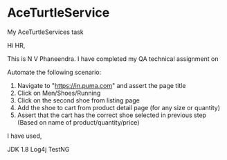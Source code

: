 # AceTurtleService
My AceTurtleServices task

Hi HR,

This is N V Phaneendra. I have completed my QA technical assignment on

Automate the following scenario: 
1. Navigate to "https://in.puma.com" and assert the page title
2. Click on Men/Shoes/Running
3. Click on the second shoe from listing page
4. Add the shoe to cart from product detail page (for any size or quantity)
5. Assert that the cart has the correct shoe selected in previous step (Based on name of product/quantity/price)

I have used,

JDK 1.8
Log4j
TestNG
